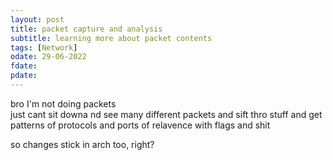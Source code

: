 ```yaml
---
layout: post
title: packet capture and analysis
subtitle: learning more about packet contents
tags: [Network]
odate: 29-06-2022
fdate: 
pdate: 
---
```

bro I'm not doing packets \
just cant sit downa nd see many different packets and sift thro stuff and get patterns of protocols and ports of relavence with flags and shit

so changes stick in arch too, right?